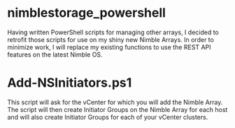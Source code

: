 # nimblestorage_powershell

Having written PowerShell scripts for managing other arrays, I decided to retrofit those scripts for use on my shiny new Nimble Arrays.
In order to minimize work, I will replace my existing functions to use the REST API features on the latest Nimble OS.

# Add-NSInitiators.ps1
This script will ask for the vCenter for which you will add the Nimble Array. The script will then create Initiator Groups on the
Nimble Array for each host and will also create Initiator Groups for each of your vCenter clusters.

